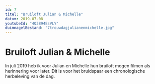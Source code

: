 ```yaml
---
id: 7
titel: "Bruiloft Julian & Michelle"
datum: 2019-07-08
youtubeId: "4Q3894EsVLY"
duimnagelBestand: "7trouwdagjulianenmichelle.jpg"
---
```


# Bruiloft Julian & Michelle

In juli 2019 heb ik voor Julian en Michelle hun bruiloft mogen filmen als herinnering voor later. Dit is voor het bruidspaar een chronologische herbeleving van de dag.
